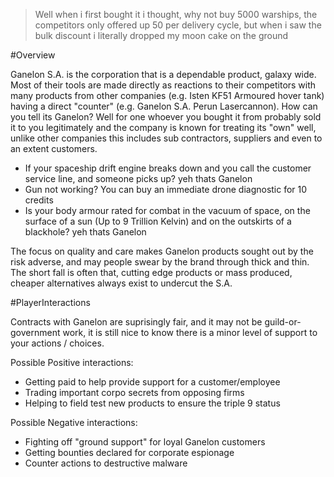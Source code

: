 > Well when i first bought it i thought, why not buy 5000 warships, the competitors only offered up 50 per delivery cycle, but when i saw the bulk discount i literally dropped my moon cake on the ground

#Overview

Ganelon S.A. is the corporation that is a dependable product, galaxy wide. Most of their tools are made directly as reactions to their competitors with many products from other companies (e.g. Isten KF51 Armoured hover tank) having a direct "counter" (e.g. Ganelon S.A. Perun Lasercannon).
How can you tell its Ganelon? Well for one whoever you bought it from probably sold it to you legitimately and the company is known for treating its "own" well, unlike other companies this includes sub contractors, suppliers and even to an extent customers.

- If your spaceship drift engine breaks down and you call the customer service line, and someone picks up? yeh thats Ganelon
- Gun not working? You can buy an immediate drone diagnostic for 10 credits
- Is your body armour rated for combat in the vacuum of space, on the surface of a sun (Up to 9 Trillion Kelvin) and on the outskirts of a blackhole? yeh thats Ganelon

The focus on quality and care makes Ganelon products sought out by the risk adverse, and may people swear by the brand through thick and thin. The short fall is often that, cutting edge products or mass produced, cheaper alternatives always exist to undercut the S.A.

#PlayerInteractions

Contracts with Ganelon are suprisingly fair, and it may not be guild-or-government work, it is still nice to know there is a minor level of support to your actions / choices. 

Possible Positive interactions:

- Getting paid to help provide support for a customer/employee
- Trading important corpo secrets from opposing firms
- Helping to field test new products to ensure the triple 9 status 

Possible Negative interactions:

- Fighting off "ground support" for loyal Ganelon customers
- Getting bounties declared for corporate espionage
- Counter actions to destructive malware
